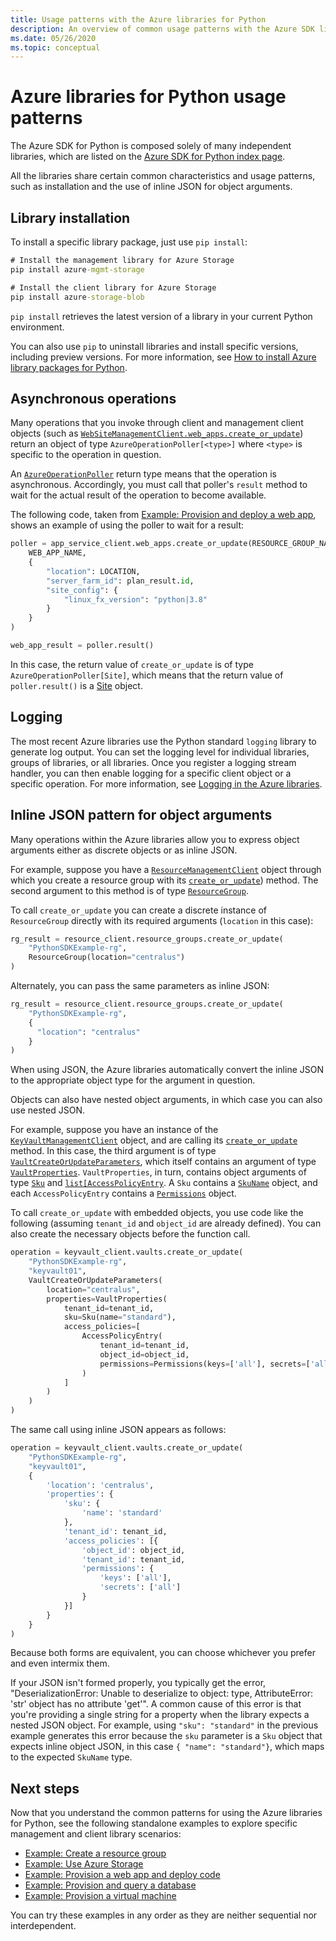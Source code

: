 ```yaml
---
title: Usage patterns with the Azure libraries for Python
description: An overview of common usage patterns with the Azure SDK libraries for Python
ms.date: 05/26/2020
ms.topic: conceptual
---
```


# Azure libraries for Python usage patterns

The Azure SDK for Python is composed solely of many independent libraries, which are listed on the [Azure SDK for Python index page](https://azure.github.io/azure-sdk/releases/latest/all/python.html).

All the libraries share certain common characteristics and usage patterns, such as installation and the use of inline JSON for object arguments.

## Library installation

To install a specific library package, just use `pip install`:

```cmd
# Install the management library for Azure Storage
pip install azure-mgmt-storage
```

```cmd
# Install the client library for Azure Storage
pip install azure-storage-blob
```

`pip install` retrieves the latest version of a library in your current Python environment.

You can also use `pip` to uninstall libraries and install specific versions, including preview versions. For more information, see [How to install Azure library packages for Python](azure-sdk-install.md).

## Asynchronous operations

Many operations that you invoke through client and management client objects (such as [`WebSiteManagementClient.web_apps.create_or_update`](/python/api/azure-mgmt-web/azure.mgmt.web.v2019_08_01.operations.webappsoperations?view=azure-python#create-or-update-resource-group-name--name--site-envelope--custom-headers-none--raw-false--polling-true----operation-config-)) return an object of type `AzureOperationPoller[<type>]` where `<type>` is specific to the operation in question.

An [`AzureOperationPoller`](/python/api/msrestazure/msrestazure.azure_operation.azureoperationpoller?view=azure-python) return type means that the operation is asynchronous. Accordingly, you must call that poller's `result` method to wait for the actual result of the operation to become available.

The following code, taken from [Example: Provision and deploy a web app](azure-sdk-example-web-app.md), shows an example of using the poller to wait for a result:

```python
poller = app_service_client.web_apps.create_or_update(RESOURCE_GROUP_NAME,
    WEB_APP_NAME,
    {
        "location": LOCATION,
        "server_farm_id": plan_result.id,
        "site_config": {
            "linux_fx_version": "python|3.8"
        }
    }
)

web_app_result = poller.result()
```

In this case, the return value of `create_or_update` is of type `AzureOperationPoller[Site]`, which means that the return value of `poller.result()` is a [Site](/python/api/azure-mgmt-web/azure.mgmt.web.v2019_08_01.models.site?view=azure-python) object.

## Logging

The most recent Azure libraries use the Python standard `logging` library to generate log output. You can set the logging level for individual libraries, groups of libraries, or all libraries. Once you register a logging stream handler, you can then enable logging for a specific client object or a specific operation. For more information, see [Logging in the Azure libraries](azure-sdk-logging.md).

## Inline JSON pattern for object arguments

Many operations within the Azure libraries allow you to express object arguments either as discrete objects or as inline JSON.

For example, suppose you have a [`ResourceManagementClient`](/python/api/azure-mgmt-resource/azure.mgmt.resource.resources.v2019_10_01.resourcemanagementclient?view=azure-python) object through which you create a resource group with its [`create_or_update`](/python/api/azure-mgmt-resource/azure.mgmt.resource.resources.v2019_10_01.operations.resourcegroupsoperations?view=azure-python#create-or-update-resource-group-name--parameters--custom-headers-none--raw-false----operation-config-)) method. The second argument to this method is of type [`ResourceGroup`](/python/api/azure-mgmt-resource/azure.mgmt.resource.resources.v2019_10_01.models.resourcegroup?view=azure-python).

To call `create_or_update` you can create a discrete instance of `ResourceGroup` directly with its required arguments (`location` in this case):

```python
rg_result = resource_client.resource_groups.create_or_update(
    "PythonSDKExample-rg",
    ResourceGroup(location="centralus")
)
```

Alternately, you can pass the same parameters as inline JSON:

```python
rg_result = resource_client.resource_groups.create_or_update(
    "PythonSDKExample-rg",
    {
      "location": "centralus"
    }
)
```

When using JSON, the Azure libraries automatically convert the inline JSON to the appropriate object type for the argument in question.

Objects can also have nested object arguments, in which case you can also use nested JSON.

For example, suppose you have an instance of the [`KeyVaultManagementClient`](/python/api/azure-mgmt-keyvault/azure.mgmt.keyvault.v2019_09_01.keyvaultmanagementclient?view=azure-python) object, and are calling its [`create_or_update`](/python/api/azure-mgmt-keyvault/azure.mgmt.keyvault.v2019_09_01.operations.vaultsoperations?view=azure-python#create-or-update-resource-group-name--vault-name--parameters--custom-headers-none--raw-false--polling-true----operation-config-) method. In this case, the third argument is of type [`VaultCreateOrUpdateParameters`](/python/api/azure-mgmt-keyvault/azure.mgmt.keyvault.v2019_09_01.models.vaultcreateorupdateparameters?view=azure-python), which itself contains an argument of type [`VaultProperties`](/python/api/azure-mgmt-keyvault/azure.mgmt.keyvault.v2019_09_01.models.vaultproperties?view=azure-python). `VaultProperties`, in turn, contains object arguments of type [`Sku`](/python/api/azure-mgmt-keyvault/azure.mgmt.keyvault.v2019_09_01.models.sku?view=azure-python) and [`list[AccessPolicyEntry`](/python/api/azure-mgmt-keyvault/azure.mgmt.keyvault.v2019_09_01.models.accesspolicyentry?view=azure-python). A `Sku` contains a [`SkuName`](/python/api/azure-mgmt-keyvault/azure.mgmt.keyvault.v2019_09_01.models.skuname?view=azure-python) object, and each `AccessPolicyEntry` contains a [`Permissions`](/python/api/azure-mgmt-keyvault/azure.mgmt.keyvault.v2019_09_01.models.permissions?view=azure-python) object.

To call `create_or_update` with embedded objects, you use code like the following (assuming `tenant_id` and `object_id` are already defined). You can also create the necessary objects before the function call.

```python
operation = keyvault_client.vaults.create_or_update(
    "PythonSDKExample-rg",
    "keyvault01",
    VaultCreateOrUpdateParameters(
        location="centralus",
        properties=VaultProperties(
            tenant_id=tenant_id,
            sku=Sku(name="standard"),
            access_policies=[
                AccessPolicyEntry(
                    tenant_id=tenant_id,
                    object_id=object_id,
                    permissions=Permissions(keys=['all'], secrets=['all'])
                )
            ]
        )
    )
)
```

The same call using inline JSON appears as follows:

```python
operation = keyvault_client.vaults.create_or_update(
    "PythonSDKExample-rg",
    "keyvault01",
    {
        'location': 'centralus',
        'properties': {
            'sku': {
                'name': 'standard'
            },
            'tenant_id': tenant_id,
            'access_policies': [{
                'object_id': object_id,
                'tenant_id': tenant_id,
                'permissions': {
                    'keys': ['all'],
                    'secrets': ['all']
                }
            }]
        }
    }
)
```

Because both forms are equivalent, you can choose whichever you prefer and even intermix them.

If your JSON isn't formed properly, you typically get the error, "DeserializationError: Unable to deserialize to object: type, AttributeError: 'str' object has no attribute 'get'". A common cause of this error is that you're providing a single string for a property when the library expects a nested JSON object. For example, using `"sku": "standard"` in the previous example generates this error because the `sku` parameter is a `Sku` object that expects inline object JSON, in this case `{ "name": "standard"}`, which maps to the expected `SkuName` type.

## Next steps

Now that you understand the common patterns for using the Azure libraries for Python, see the following standalone examples to explore specific management and client library scenarios:

- [Example: Create a resource group](azure-sdk-example-resource-group.md)
- [Example: Use Azure Storage](azure-sdk-example-storage.md)
- [Example: Provision a web app and deploy code](azure-sdk-example-web-app.md)
- [Example: Provision and query a database](azure-sdk-example-database.md)
- [Example: Provision a virtual machine](azure-sdk-example-virtual-machines.md)

You can try these examples in any order as they are neither sequential nor interdependent.
